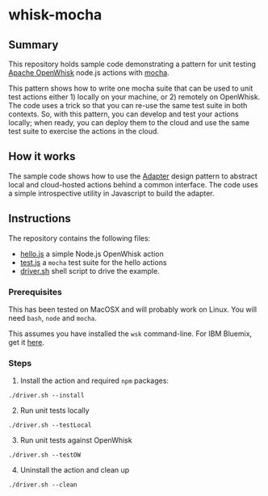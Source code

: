 # whisk-mocha

## Summary

This repository holds sample code demonstrating a pattern for unit testing [Apache OpenWhisk](http://openwhisk.org) node.js actions with [mocha](https://mochajs.org/).



This pattern shows how to write one mocha suite that can be used to unit test actions either 1) locally on your machine, or 2) remotely on OpenWhisk.   The code uses a trick so that you can re-use the same test suite in both contexts.   So, with this pattern, you can develop and test your actions locally; when ready, you can deploy them to the cloud and use the same test suite to exercise the actions in the cloud.

## How it works

The sample code shows how to use the [Adapter](https://en.wikipedia.org/wiki/Adapter_pattern) design pattern to abstract local and cloud-hosted actions behind a common interface.   The code uses a simple introspective utility in Javascript to build the adapter.

## Instructions

The repository contains the following files:
* [hello.js](https://github.com/sjfink/whisk-mocha/blob/master/hello.js) a simple Node.js OpenWhisk action
* [test.js](https://github.com/sjfink/whisk-mocha/blob/master/test.js) a `mocha` test suite for the hello actions
* [driver.sh](https://github.com/sjfink/whisk-mocha/blob/master/driver.sh) shell script to drive the example.

### Prerequisites

This has been tested on MacOSX and will probably work on Linux.  You will need `bash`, `node` and `mocha`.

This assumes you have installed the `wsk` command-line.  For IBM Bluemix, get it [here](https://console.ng.bluemix.net/openwhisk/learn/cli).  

### Steps

1. Install the action and required `npm` packages:
```
./driver.sh --install
```

2. Run unit tests locally
```
./driver.sh --testLocal
```

3. Run unit tests against OpenWhisk
```
./driver.sh --testOW
```

4. Uninstall the action and clean up
```
./driver.sh --clean
```
